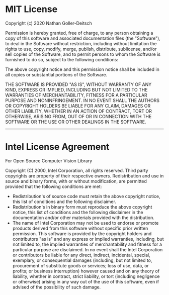 # MIT License

Copyright (c) 2020 Nathan Goller-Deitsch

Permission is hereby granted, free of charge, to any person obtaining a copy
of this software and associated documentation files (the "Software"), to deal
in the Software without restriction, including without limitation the rights
to use, copy, modify, merge, publish, distribute, sublicense, and/or sell
copies of the Software, and to permit persons to whom the Software is
furnished to do so, subject to the following conditions:

The above copyright notice and this permission notice shall be included in all
copies or substantial portions of the Software.

THE SOFTWARE IS PROVIDED "AS IS", WITHOUT WARRANTY OF ANY KIND, EXPRESS OR
IMPLIED, INCLUDING BUT NOT LIMITED TO THE WARRANTIES OF MERCHANTABILITY,
FITNESS FOR A PARTICULAR PURPOSE AND NONINFRINGEMENT. IN NO EVENT SHALL THE
AUTHORS OR COPYRIGHT HOLDERS BE LIABLE FOR ANY CLAIM, DAMAGES OR OTHER
LIABILITY, WHETHER IN AN ACTION OF CONTRACT, TORT OR OTHERWISE, ARISING FROM,
OUT OF OR IN CONNECTION WITH THE SOFTWARE OR THE USE OR OTHER DEALINGS IN THE
SOFTWARE.

---

# Intel License Agreement
For Open Source Computer Vision Library
                
 Copyright (C) 2000, Intel Corporation, all rights reserved.
 Third party copyrights are property of their respective owners.
 Redistribution and use in source and binary forms, with or without modification,
 are permitted provided that the following conditions are met:
   * Redistribution's of source code must retain the above copyright notice,
     this list of conditions and the following disclaimer.
   * Redistribution's in binary form must reproduce the above copyright notice,
     this list of conditions and the following disclaimer in the documentation
     and/or other materials provided with the distribution.
   * The name of Intel Corporation may not be used to endorse or promote products
     derived from this software without specific prior written permission.
 This software is provided by the copyright holders and contributors "as is" and
 any express or implied warranties, including, but not limited to, the implied
 warranties of merchantability and fitness for a particular purpose are disclaimed.
 In no event shall the Intel Corporation or contributors be liable for any direct,
 indirect, incidental, special, exemplary, or consequential damages
 (including, but not limited to, procurement of substitute goods or services;
 loss of use, data, or profits; or business interruption) however caused
 and on any theory of liability, whether in contract, strict liability,
 or tort (including negligence or otherwise) arising in any way out of
 the use of this software, even if advised of the possibility of such damage.
